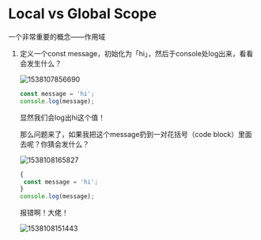 # Local vs Global Scope

一个非常重要的概念——作用域

1. 定义一个const message，初始化为「hi」，然后于console处log出来，看看会发生什么？

   ![1538107856690](C:/Users/Administrator/AppData/Roaming/Typora/typora-user-images/1538107856690.png)

   ```js
   const message = 'hi';
   console.log(message);
   ```

   显然我们会log出hi这个值！

   那么问题来了，如果我把这个message扔到一对花括号（code block）里面去呢？你猜会发什么？

   ![1538108165827](C:/Users/Administrator/AppData/Roaming/Typora/typora-user-images/1538108165827.png)

   ```js
   {
   	const message = 'hi';    
   }
   console.log(message);
   ```

   报错啊！大佬！

   ![1538108151443](C:/Users/Administrator/AppData/Roaming/Typora/typora-user-images/1538108151443.png)
